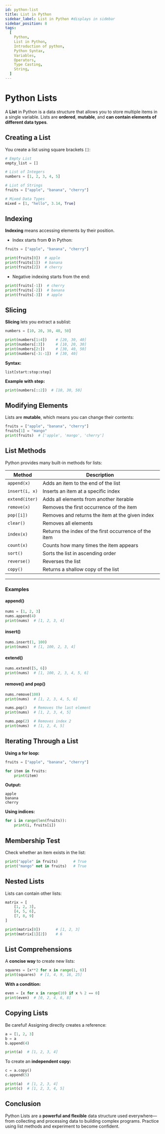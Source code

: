 ```yaml
---
id: python-list
title: List in Python
sidebar_label: List in Python #displays in sidebar
sidebar_position: 8
tags:
  [
    Python,
    List in Python,
    Introduction of python,
    Python Syntax,
    Variables,
    Operators,
    Type Casting,
    String,
  ]
---
```


# Python Lists

A **List** in Python is a data structure that allows you to store multiple items in a single
variable. Lists are **ordered**, **mutable**, and **can contain elements of different data types**.

## Creating a List

You create a list using square brackets `[]`:

```python
# Empty List
empty_list = []

# List of Integers
numbers = [1, 2, 3, 4, 5]

# List of Strings
fruits = ["apple", "banana", "cherry"]

# Mixed Data Types
mixed = [1, "hello", 3.14, True]
```

## Indexing

**Indexing** means accessing elements by their position.

- Index starts from **0** in Python:

```python
fruits = ["apple", "banana", "cherry"]

print(fruits[0])  # apple
print(fruits[1])  # banana
print(fruits[2])  # cherry
```

- Negative indexing starts from the end:

```python
print(fruits[-1])  # cherry
print(fruits[-2])  # banana
print(fruits[-3])  # apple
```

## Slicing

**Slicing** lets you extract a sublist:

```python
numbers = [10, 20, 30, 40, 50]

print(numbers[1:4])    # [20, 30, 40]
print(numbers[:3])     # [10, 20, 30]
print(numbers[2:])     # [30, 40, 50]
print(numbers[-3:-1])  # [30, 40]
```

**Syntax:**

```
list[start:stop:step]
```

**Example with step:**

```python
print(numbers[::2])  # [10, 30, 50]
```

## Modifying Elements

Lists are **mutable**, which means you can change their contents:

```python
fruits = ["apple", "banana", "cherry"]
fruits[1] = "mango"
print(fruits)  # ['apple', 'mango', 'cherry']
```

## List Methods

Python provides many built-in methods for lists:

| Method         | Description                                           |
| -------------- | ----------------------------------------------------- |
| `append(x)`    | Adds an item to the end of the list                   |
| `insert(i, x)` | Inserts an item at a specific index                   |
| `extend(iter)` | Adds all elements from another iterable               |
| `remove(x)`    | Removes the first occurrence of the item              |
| `pop([i])`     | Removes and returns the item at the given index       |
| `clear()`      | Removes all elements                                  |
| `index(x)`     | Returns the index of the first occurrence of the item |
| `count(x)`     | Counts how many times the item appears                |
| `sort()`       | Sorts the list in ascending order                     |
| `reverse()`    | Reverses the list                                     |
| `copy()`       | Returns a shallow copy of the list                    |

---

### Examples

#### append()

```python
nums = [1, 2, 3]
nums.append(4)
print(nums)  # [1, 2, 3, 4]
```

#### insert()

```python
nums.insert(1, 100)
print(nums)  # [1, 100, 2, 3, 4]
```

#### extend()

```python
nums.extend([5, 6])
print(nums)  # [1, 100, 2, 3, 4, 5, 6]
```

#### remove() and pop()

```python
nums.remove(100)
print(nums)  # [1, 2, 3, 4, 5, 6]

nums.pop()   # Removes the last element
print(nums)  # [1, 2, 3, 4, 5]

nums.pop(2)  # Removes index 2
print(nums)  # [1, 2, 4, 5]
```

## Iterating Through a List

**Using a for loop:**

```python
fruits = ["apple", "banana", "cherry"]

for item in fruits:
    print(item)
```

**Output:**

```
apple
banana
cherry
```

**Using indices:**

```python
for i in range(len(fruits)):
    print(i, fruits[i])
```

## Membership Test

Check whether an item exists in the list:

```python
print("apple" in fruits)       # True
print("mango" not in fruits)   # True
```

## Nested Lists

Lists can contain other lists:

```python
matrix = [
    [1, 2, 3],
    [4, 5, 6],
    [7, 8, 9]
]

print(matrix[0])       # [1, 2, 3]
print(matrix[1][2])    # 6
```

## List Comprehensions

A **concise way** to create new lists:

```python
squares = [x**2 for x in range(1, 6)]
print(squares)  # [1, 4, 9, 16, 25]
```

**With a condition:**

```python
even = [x for x in range(10) if x % 2 == 0]
print(even)  # [0, 2, 4, 6, 8]
```

## Copying Lists

Be careful! Assigning directly creates a reference:

```python
a = [1, 2, 3]
b = a
b.append(4)

print(a)  # [1, 2, 3, 4]
```

To create an **independent copy:**

```python
c = a.copy()
c.append(5)

print(a)  # [1, 2, 3, 4]
print(c)  # [1, 2, 3, 4, 5]
```

## Conclusion

Python Lists are a **powerful and flexible** data structure used everywhere—from collecting and
processing data to building complex programs. Practice using list methods and experiment to become
confident.
